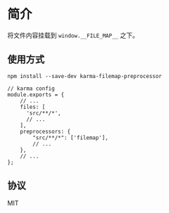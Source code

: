 # 简介

将文件内容挂载到 `window.__FILE_MAP__` 之下。

## 使用方式

```
npm install --save-dev karma-filemap-preprocessor
```

```
// karma config
module.exports = {
    // ...
    files: [
      'src/**/*',
      // ...
    ],
    preprocessors: {
        "src/**/*": ['filemap'],
        // ...
    },
    // ...
};
```

## 协议

MIT
